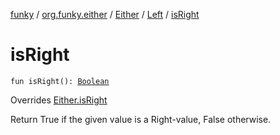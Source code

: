 [funky](../../../index.md) / [org.funky.either](../../index.md) / [Either](../index.md) / [Left](index.md) / [isRight](.)

# isRight

`fun isRight(): `[`Boolean`](https://kotlinlang.org/api/latest/jvm/stdlib/kotlin/-boolean/index.html)

Overrides [Either.isRight](../is-right.md)

Return True if the given value is a Right-value, False otherwise.

